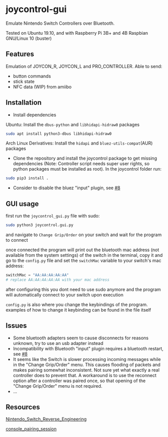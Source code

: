 # joycontrol-gui
Emulate Nintendo Switch Controllers over Bluetooth.

Tested on Ubuntu 19.10, and with Raspberry Pi 3B+ and 4B Raspbian GNU/Linux 10 (buster)

## Features
Emulation of JOYCON_R, JOYCON_L and PRO_CONTROLLER. Able to send:
- button commands
- stick state
- NFC data (WIP) from amiibo

## Installation
- Install dependencies

Ubuntu: Install the `dbus-python` and `libhidapi-hidraw0` packages
```bash
sudo apt install python3-dbus libhidapi-hidraw0
```

Arch Linux Derivatives: Install the `hidapi` and `bluez-utils-compat`(AUR) packages


- Clone the repository and install the joycontrol package to get missing dependencies (Note: Controller script needs super user rights, so python packages must be installed as root). In the joycontrol folder run:
```bash
sudo pip3 install .
```
- Consider to disable the bluez "input" plugin, see [#8](https://github.com/mart1nro/joycontrol/issues/8)

## GUI usage
first run the `joycontrol_gui.py` file with sudo:
```bash
sudo python3 joycontrol.gui.py
```
and navigate to `Change Grip/Order` on your switch and wait for the program to connect

once connected the program will print out the bluetooth mac address (not available from the system settings) of the switch in the terminal, copy it and go to the `config.py` file and set the `switchMac` variable to your switch's mac address:
```python
switchMac = "AA:AA:AA:AA:AA"
# replace AA:AA:AA:AA:AA with your mac address
```
after configuring this you dont need to use sudo anymore and the program will automatically connect to your switch upon execution

`config.py` is also where you change the keybindings of the  program. examples of how to change it keybinding can be found in the file itself
## Issues
- Some bluetooth adapters seem to cause disconnects for reasons unknown, try to use an usb adapter instead 
- Incompatibility with Bluetooth "input" plugin requires a bluetooth restart, see [#8](https://github.com/mart1nro/joycontrol/issues/8)
- It seems like the Switch is slower processing incoming messages while in the "Change Grip/Order" menu.
  This causes flooding of packets and makes pairing somewhat inconsistent.
  Not sure yet what exactly a real controller does to prevent that.
  A workaround is to use the reconnect option after a controller was paired once, so that
  opening of the "Change Grip/Order" menu is not required.
- ...


## Resources

[Nintendo_Switch_Reverse_Engineering](https://github.com/dekuNukem/Nintendo_Switch_Reverse_Engineering)

[console_pairing_session](https://github.com/timmeh87/switchnotes/blob/master/console_pairing_session)
